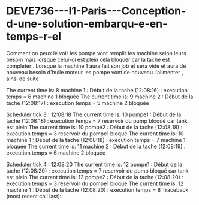 # DEVE736---I1-Paris---Conception-d-une-solution-embarqu-e-en-temps-r-el

Comment on peux le voir les pompe vont remplir les machine selon leurs besoin mais lorsque celui-ci est plein cela bloquer car la tache est completer . Lorsque la machine 1 aura fait son job et sera vide et aura de nouveau besoin d'huile moteur les pompe vont de nouveau l'alimenter , ainsi de suite 

The current time is: 8
machine 1 : Début de la tache  (12:08:16) : execution temps = 6
machine 1 bloquée
The current time is: 9
machine 2 : Début de la tache  (12:08:17) : execution temps = 5
machine 2 bloquée

Scheduler tick 3 : 12:08:18
The current time is: 10
pompe1 : Début de la tache  (12:08:18) : execution temps = 7
reservoir du pump bloqué car tank est plein
The current time is: 10
pompe2 : Début de la tache  (12:08:18) : execution temps = 3
 reservoir du pompe1 bloqué
The current time is: 10
machine 1 : Début de la tache  (12:08:18) : execution temps = 7
machine 1 bloquée
The current time is: 11
machine 2 : Début de la tache  (12:08:19) : execution temps = 6
machine 2 bloquée

Scheduler tick 4 : 12:08:20
The current time is: 12
pompe1 : Début de la tache  (12:08:20) : execution temps = 7
reservoir du pump bloqué car tank est plein
The current time is: 12
pompe2 : Début de la tache  (12:08:20) : execution temps = 3
 reservoir du pompe1 bloqué
The current time is: 12
machine 1 : Début de la tache  (12:08:20) : execution temps = 8
Traceback (most recent call last):
